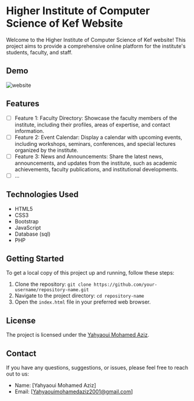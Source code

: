 # Higher Institute of Computer Science of Kef Website

Welcome to the Higher Institute of Computer Science of Kef website! This project aims to provide a comprehensive online platform for the institute's students, faculty, and staff.

## Demo

![website](https://github.com/Yhaziz/isi-kef-website/assets/121454985/450a9e8f-ca65-4a2b-9972-c419fb684139)

## Features

- [ ] Feature 1: Faculty Directory: Showcase the faculty members of the institute, including their profiles, areas of expertise, and contact information.
- [ ] Feature 2: Event Calendar: Display a calendar with upcoming events, including workshops, seminars, conferences, and special lectures organized by the institute.
- [ ] Feature 3: News and Announcements: Share the latest news, announcements, and updates from the institute, such as academic achievements, faculty publications, and institutional developments.
- [ ] ...

## Technologies Used

- HTML5
- CSS3
- Bootstrap
- JavaScript
- Database (sql)
- PHP

## Getting Started

To get a local copy of this project up and running, follow these steps:

1. Clone the repository: `git clone https://github.com/your-username/repository-name.git`
2. Navigate to the project directory: `cd repository-name`
3. Open the `index.html` file in your preferred web browser.



## License


The project is licensed under the [Yahyaoui Mohamed Aziz](https://www.linkedin.com/in/med-aziz/).

## Contact

If you have any questions, suggestions, or issues, please feel free to reach out to us:

- Name: [Yahyaoui Mohamed Aziz]
- Email: [Yahyaouimohamedaziz2001@gmail.com]



